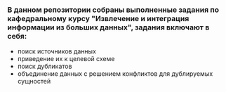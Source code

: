 ### В данном репозитории собраны выполненные задания по кафедральному курсу "Извлечение и интеграция информации из больших данных", задания включают в себя:

* поиск источников данных
* приведение их к целевой схеме
* поиск дубликатов
* объединение данных с решением конфликтов для дублируемых сущностей
